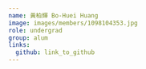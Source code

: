 ```yaml
---
name: 黃柏輝 Bo-Huei Huang 
image: images/members/1098104353.jpg 
role: undergrad
group: alum
links:
  github: link_to_github 
---
```

